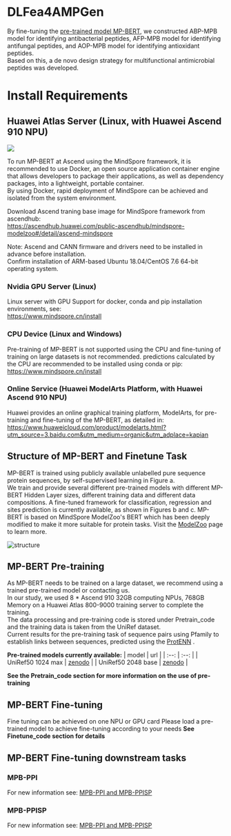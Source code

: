 # DLFea4AMPGen
By fine-tuning the [pre-trained model MP-BERT](https://github.com/BRITian/MP-BERT), we constructed ABP-MPB model for identifying antibacterial peptides, AFP-MPB model for identifying antifungal peptides, and AOP-MPB model for identifying antioxidant peptides.<br>Based on this, a de novo design strategy for multifunctional antimicrobial peptides was developed.


# Install Requirements
## Huawei Atlas Server (Linux, with Huawei Ascend 910 NPU)
[![](https://img.shields.io/badge/Environment-Docker>=18.03-yellow.svg??style=flat-square)](https://www.docker.com/) 

To run MP-BERT at Ascend using the MindSpore framework, it is recommended to use Docker, an open source application container engine that allows developers to package their applications, as well as dependency packages, into a lightweight, portable container.<br> By using Docker, rapid deployment of MindSpore can be achieved and isolated from the system environment.

Download Ascend traning base image for MindSpore framework from ascendhub: <br>
https://ascendhub.huawei.com/public-ascendhub/mindspore-modelzoo#/detail/ascend-mindspore

Note: Ascend and CANN firmware and drivers need to be installed in advance before installation.<br>
Confirm installation of ARM-based Ubuntu 18.04/CentOS 7.6 64-bit operating system.

### Nvidia GPU Server (Linux)
Linux server with GPU
Support for docker, conda and pip installation environments, see:<br>
https://www.mindspore.cn/install

### CPU Device (Linux and Windows)
Pre-training of MP-BERT is not supported using the CPU and fine-tuning of training on large datasets is not recommended. predictions calculated by the CPU are recommended to be installed using conda or pip:<br>
https://www.mindspore.cn/install

### Online Service (Huawei ModelArts Platform, with Huawei Ascend 910 NPU)
Huawei provides an online graphical training platform, ModelArts, for pre-training and fine-tuning of the MP-BERT, as detailed in:
https://www.huaweicloud.com/product/modelarts.html?utm_source=3.baidu.com&utm_medium=organic&utm_adplace=kapian

## Structure of MP-BERT and Finetune Task
MP-BERT is trained using publicly available unlabelled pure sequence protein sequences, by self-supervised learning in Figure a.<br>
We train and provide several different pre-trained models with different MP-BERT Hidden Layer sizes, different training data and different data compositions.
A fine-tuned framework for classification, regression and sites prediction is currently available, as shown in Figures b and c.
MP-BERT is based on MindSpore ModelZoo's BERT which has been deeply modified to make it more suitable for protein tasks. Visit the [ModelZoo](https://gitee.com/mindspore/models/tree/master/official/nlp/Bert) page to learn more.

![structure](./images/structure.jpg)

## MP-BERT Pre-training
As MP-BERT needs to be trained on a large dataset, we recommend using a trained pre-trained model or contacting us.<br>
In our study, we used 8 * Ascend 910 32GB computing NPUs, 768GB Memory on a Huawei Atlas 800-9000 training server to complete the training.<br>
The data processing and pre-training code is stored under Pretrain_code and the training data is taken from the UniRef dataset.<br>
Current results for the pre-training task of sequence pairs using Pfamily to establish links between sequences, predicted using the [ProtENN](https://console.cloud.google.com/storage/browser/brain-genomics-public/research/proteins/pfam/random_split) .<br>

**Pre-trained models currently available:**
| model	| url |
| :--: 	| :--: |
| UniRef50 1024 max | [zenodo](https://doi.org/10.5281/zenodo.7839995) |
| UniRef50 2048 base | [zenodo](https://doi.org/10.5281/zenodo.7840033) |

**See the Pretrain_code section for more information on the use of pre-training**

## MP-BERT Fine-tuning
Fine tuning can be achieved on one NPU or GPU card
Please load a pre-trained model to achieve fine-tuning according to your needs
**See Finetune_code section for details**

## MP-BERT Fine-tuning downstream tasks
### MPB-PPI
For new information see: [MPB-PPI and MPB-PPISP](https://github.com/BRITian/MPB-PPI-MPB-PPISP) 

### MPB-PPISP
For new information see: [MPB-PPI and MPB-PPISP](https://github.com/BRITian/MPB-PPI-MPB-PPISP) 
